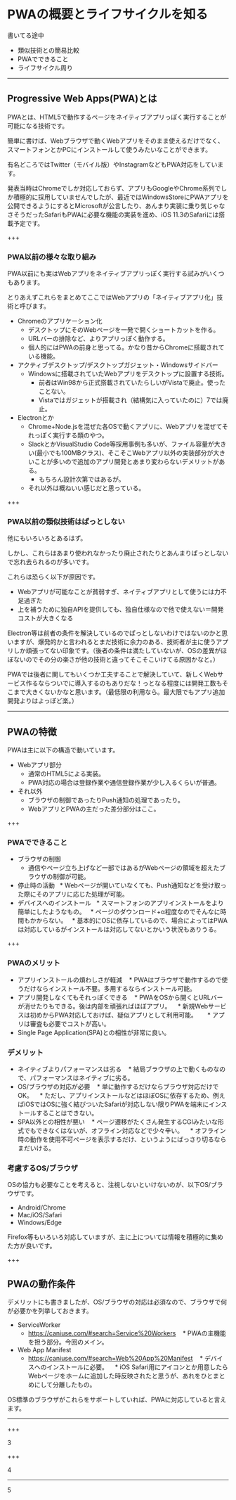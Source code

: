 # PWAの概要とライフサイクルを知る

書いてる途中

* 類似技術との簡易比較
* PWAでできること
* ライフサイクル周り

---

## Progressive Web Apps(PWA)とは

PWAとは、HTML5で動作するページをネイティブアプリっぽく実行することが可能になる技術です。

簡単に書けば、Webブラウザで動くWebアプリをそのまま使えるだけでなく、スマートフォンとかPCにインストールして使うみたいなことができます。

有名どころではTwitter（モバイル版）やInstagramなどもPWA対応をしています。

発表当時はChromeでしか対応しておらず、アプリもGoogleやChrome系列でしか積極的に採用していませんでしたが、最近ではWindowsStoreにPWAアプリを公開できるようにするとMicrosoftが公言したり、あんまり実装に乗り気じゃなさそうだったSafariもPWAに必要な機能の実装を進め、iOS 11.3のSafariには搭載予定です。

+++

### PWA以前の様々な取り組み

PWA以前にも実はWebアプリをネイティブアプリっぽく実行する試みがいくつもあります。

とりあえずこれらをまとめてここではWebアプリの「ネイティブアプリ化」技術と呼びます。

* Chromeのアプリケーション化
   * デスクトップにそのWebページを一発で開くショートカットを作る。
   * URLバーの排除など、よりアプリっぽく動作する。
   * 個人的にはPWAの前身と思ってる。かなり昔からChromeに搭載されている機能。
* アクティブデスクトップ/デスクトップガジェット・Windowsサイドバー
   * Windowsに搭載されていたWebアプリをデスクトップに設置する技術。
      * 前者はWin98から正式搭載されていたらしいがVistaで廃止。使ったことない。
      * Vistaではガジェットが搭載され（結構気に入っていたのに）7では廃止。
* Electronとか
   * Chrome+Node.jsを混ぜた各OSで動くアプリに、Webアプリを混ぜてそれっぽく実行する類のやつ。
   * SlackとかVisualStudio Code等採用事例も多いが、ファイル容量が大きい(最小でも100MBクラス)、そこそこWebアプリ以外の実装部分が大きいことが多いので追加のアプリ開発とあまり変わらないデメリットがある。
      * もちろん設計次第ではあるが。
   * それ以外は概ねいい感じだと思っている。

+++

### PWA以前の類似技術はぱっとしない

他にもいろいろとあるはず。

しかし、これらはあまり使われなかったり廃止されたりとあんまりぱっとしないで忘れ去られるのが多いです。

これらは恐らく以下が原因です。

* Webアプリが可能なことが貧弱すぎ、ネイティブアプリとして使うには力不足過ぎた
* 上を補うために独自APIを提供しても、独自仕様なので他で使えない＝開発コストが大きくなる

Electron等は前者の条件を解決しているのでぱっとしないわけではないのかと思いますが、爆発的かと言われるとまだ技術に余力のある、技術者が主に使うアプリしか頑張ってない印象です。（後者の条件は満たしていないが、OSの差異がほぼないのでその分の楽さが他の技術と違ってそこそこいけてる原因かなと。）

PWAでは後者に関してもいくつか工夫することで解決していて、新しくWebサービス作るならついでに導入するのもありだな！っとなる程度には開発工数もそこまで大きくないかなと思います。（最低限の利用なら。最大限でもアプリ追加開発よりはよっぽど楽。）

---

## PWAの特徴

PWAは主に以下の構造で動いています。

* Webアプリ部分
   * 通常のHTML5による実装。
   * PWA対応の場合は登録作業や通信登録作業が少し入るくらいが普通。
* それ以外
   * ブラウザの制御であったりPush通知の処理であったり。
   * WebアプリとPWAの主だった差分部分はここ。

+++

### PWAでできること

* ブラウザの制御
   * 通信やページ立ち上げなど一部ではあるがWebページの領域を超えたブラウザの制御が可能。
* 停止時の活動
   * Webページが開いていなくても、Push通知などを受け取った際にそのアプリに応じた処理が可能。
* デバイスへのインストール
   * スマートフォンのアプリインストールをより簡単にしたようなもの。
   * ページのダウンロード+α程度なのでそんなに時間もかからない。
   * 基本的にOSに依存しているので、場合によってはPWAは対応しているがインストールは対応してないとかいう状況もありうる。

+++

### PWAのメリット

* アプリインストールの煩わしさが軽減
   * PWAはブラウザで動作するので使うだけならインストール不要。多用するならインストール可能。
* アプリ開発しなくてもそれっぽくできる
   * PWAをOSから開くとURLバーが消せたりもできる。後は内部を頑張ればほぼアプリ。
   * 新規Webサービスは初めからPWA対応しておけば、疑似アプリとして利用可能。
      * アプリは審査も必要でコストが高い。
* Single Page Application(SPA)との相性が非常に良い。

### デメリット

* ネイティブよりパフォーマンスは劣る
   * 結局ブラウザの上で動くものなので、パフォーマンスはネイティブに劣る。
* OS/ブラウザの対応が必要
   * 単に動作するだけならブラウザ対応だけでOK。
   * ただし、アプリインストールなどはほぼOSに依存するため、例えばiOSではOSに強く結びついたSafariが対応しない限りPWAを端末にインストールすることはできない。
* SPA以外との相性が悪い
   * ページ遷移がたくさん発生するCGIみたいな形式でもできなくはないが、オフライン対応などで少々辛い。
   * オフライン時の動作を使用不可ページを表示するだけ、というようにばっさり切るならまだいける。

### 考慮するOS/ブラウザ

OSの協力も必要なことを考えると、注視しないといけないのが、以下OS/ブラウザです。

* Android/Chrome
* Mac/iOS/Safari
* Windows/Edge

Firefox等もいろいろ対応していますが、主に上については情報を積極的に集めた方が良いです。

+++

## PWAの動作条件

デメリットにも書きましたが、OS/ブラウザの対応は必須なので、ブラウザで何が必要かを列挙しておきます。

* ServiceWorker
   * https://caniuse.com/#search=Service%20Workers
   * PWAの主機能を担う部分。今回のメイン。
* Web App Manifest
   * https://caniuse.com/#search=Web%20App%20Manifest
   * デバイスへのインストールに必要。
   * iOS Safari用にアイコンとか用意したらWebページをホームに追加した時反映されたと思うが、あれをひとまとめにして分離したもの。

OS標準のブラウザがこれらをサポートしていれば、PWAに対応していると言えます。

---

+++

3

+++

4

---

5

